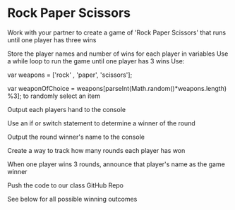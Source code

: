 # Rock Paper Scissors

Work with your partner to create a game of 'Rock Paper Scissors' that runs until one player has three wins

Store the player names and number of wins for each player in variables
Use a while loop to run the game until one player has 3 wins
Use:

var weapons = ['rock' , 'paper', 'scissors'];

var weaponOfChoice = weapons[parseInt(Math.random()*weapons.length) %3];
to randomly select an item

Output each players hand to the console

Use an if or switch statement to determine a winner of the round

Output the round winner's name to the console

Create a way to track how many rounds each player has won

When one player wins 3 rounds, announce that player's name as the game winner

Push the code to our class GitHub Repo

See below for all possible winning outcomes

